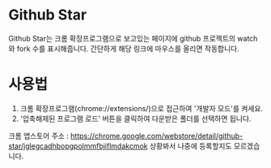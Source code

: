 Github Star
===========

Github Star는 크롬 확장프로그램으로 
보고있는 페이지에 github 프로젝트의 watch와 fork 수를 표시해줍니다.
간단하게 해당 링크에 마우스를 올리면 작동합니다.

# 사용법

1. 크롬 확장프로그램(chrome://extensions/)으로 접근하여 '개발자 모드'를 켜세요.
2. '압축해제된 프로그램 로드' 버튼을 클릭하여 다운받은 폴더를 선택하면 됩니다.

크롬 앱스토어 주소 : https://chrome.google.com/webstore/detail/github-star/jglegcadhbopgpolmmfbjiflmdakcmok
상황봐서 나중에 등록할지도 모르겠습니다.
